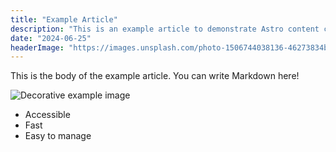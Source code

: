 ```yaml
---
title: "Example Article"
description: "This is an example article to demonstrate Astro content collections."
date: "2024-06-25"
headerImage: "https://images.unsplash.com/photo-1506744038136-46273834b3fb?auto=format&fit=crop&w=1200&q=80"
---
```


This is the body of the example article. You can write Markdown here!

![Decorative example image](https://images.unsplash.com/photo-1465101046530-73398c7f28ca?auto=format&fit=crop&w=800&q=80)

- Accessible
- Fast
- Easy to manage    